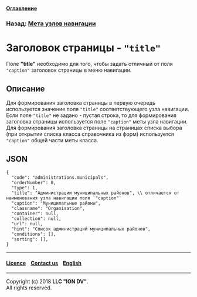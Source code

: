#### [Оглавление](/docs/ru/index.md)

### Назад: [Мета узлов навигации](navigation_nodes.md)

# Заголовок страницы - `"title"`

Поле **"title"** необходимо для того, чтобы задать отличный от поля `"caption"` заголовок страницы в меню навигации. 

## Описание

Для формирования заголовка страницы в первую очередь используется значение поля `"title"` соответствующего узла навигации. Если поле `"title"` не задано - пустая строка, то для формирования заголовка страницы используется поле `"caption"` меты узла навигации.  
Для формирования заголовка страницы на страницах списка выбора (при открытии списка класса справочника из форм) используется `"caption"` общей части меты класса.  

## JSON

```
{
  "code": "administrations.municipals",
  "orderNumber": 0,
  "type": 1,
  "title": "Администрации муниципальных районов", \\ отличается от наименования узла навигации поля `"caption"`
  "caption": "Муниципальные районы",
  "classname": "Organisation",
  "container": null,
  "collection": null,
  "url": null,
  "hint": "Список администраций муниципальных районов",
  "conditions": [],
  "sorting": [],
}

```
--------------------------------------------------------------------------  


 #### [Licence](/LICENSE) &ensp;  [Contact us](https://iondv.com/portal/contacts) &ensp;  [English](/docs/en/2_system_description/metadata_structure/meta_navigation/title.md)   &ensp;
<div><img src="https://mc.iondv.com/watch/local/docs/framework" style="position:absolute; left:-9999px;" height=1 width=1 alt="iondv metrics"></div>         



--------------------------------------------------------------------------  

Copyright (c) 2018 **LLC "ION DV"**.  
All rights reserved. 